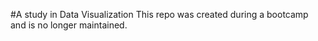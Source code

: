 #A study in Data Visualization
This repo was created during a bootcamp and is no longer maintained.
